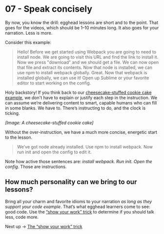 # 07 - Speak concisely
By now, you know the drill: egghead lessons are short and to the point. That goes for the videos, which should be 1–10 minutes long. It also goes for your narration. Less is more. 

Consider this example:


> Hello! Before we get started using Webpack you are going to need to install node. We are going to visit this URL and find the link to install it. Now we press "download" and we should get a file. We can now open that file and extract its contents. Now that node is installed, we can use npm to install webpack globally. Great. Now that webpack is installed globally, we can use it! Open up Sublime or your favorite editor to start working on the config.

Holy backstory! If you think back to our [cheesecake-stuffed cookie cake example](https://paper.dropbox.com/doc/01-What-makes-a-great-lesson-qagM68kHsKm9PwtLpnQgx), we don't have to explain or justify each step in the instruction. We can assume we’re delivering content to smart, capable humans who can fill in some blanks. We have to. There’s instructing to do, and the clock is ticking.

*[Image: A cheesecake-stuffed cookie cake]*

Without the over-instruction, we have a much more concise, energetic start to the lesson.


> We've got node already installed. Use npm to install webpack. Now run init and open the config to edit it.

Note how active those sentences are: *install webpack. Run init. Open the config*. Those are instructions.


## How much personality can we bring to our lessons?

Bring all your charm and favorite idioms to your narration *as long as they support your code example*. That’s what egghead learners come to see: good code. Use the [“show your work” trick](https://paper.dropbox.com/doc/08-The-show-your-work-trick-LSi5Afd81Ougalm84MYWe) to determine if you should talk less, code more.

Next up → [The “show your work” trick](https://paper.dropbox.com/doc/08-The-show-your-work-trick-LSi5Afd81Ougalm84MYWe)

